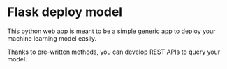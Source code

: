 # Flask deploy model

This python web app is meant to be a simple generic app to deploy your machine learning model easily.

Thanks to pre-written methods, you can develop REST APIs to query your model.